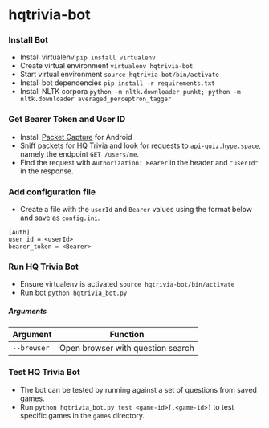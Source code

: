 # hqtrivia-bot

### Install Bot
 * Install virtualenv `pip install virtualenv`
 * Create virtual environment `virtualenv hqtrivia-bot`
 * Start virtual environment `source hqtrivia-bot/bin/activate`
 * Install bot dependencies `pip install -r requirements.txt`
 * Install NLTK corpora `python -m nltk.downloader punkt; python -m nltk.downloader averaged_perceptron_tagger`


### Get Bearer Token and User ID
 * Install [Packet Capture](https://play.google.com/store/apps/details?id=app.greyshirts.sslcapture) for Android
 * Sniff packets for HQ Trivia and look for requests to `api-quiz.hype.space`, namely the endpoint `GET /users/me`.
 * Find the request with `Authorization: Bearer` in the header and `"userId"` in the response.

### Add configuration file
 * Create a file with the `userId` and `Bearer` values using the format below and save as `config.ini`.

```
[Auth]
user_id = <userId>
bearer_token = <Bearer>
```


### Run HQ Trivia Bot
 * Ensure virtualenv is activated `source hqtrivia-bot/bin/activate`
 * Run bot `python hqtrivia_bot.py`

##### Arguments

|Argument|Function|
|---|---|
|`--browser`|Open browser with question search|


### Test HQ Trivia Bot
 * The bot can be tested by running against a set of questions from saved games.
 * Run `python hqtrivia_bot.py test <game-id>[,<game-id>]` to test specific games in the `games` directory.
